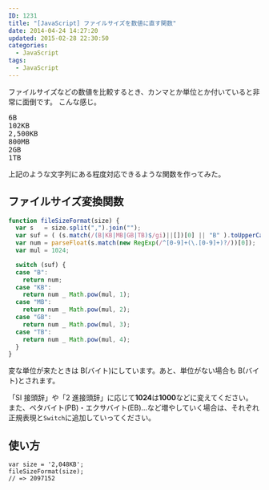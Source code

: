 ```yaml
---
ID: 1231
title: "[JavaScript] ファイルサイズを数値に直す関数"
date: 2014-04-24 14:27:20
updated: 2015-02-28 22:30:50
categories:
  - JavaScript
tags: 
  - JavaScript
---
```


ファイルサイズなどの数値を比較するとき、カンマとか単位とか付いていると非常に面倒です。
こんな感じ。

<pre>
6B
102KB
2,500KB
800MB
2GB
1TB
</pre>

上記のような文字列にある程度対応できるような関数を作ってみた。

<!--more-->
<h2>ファイルサイズ変換関数</h2>

```js
function fileSizeFormat(size) {
  var s   = size.split(",").join("");
  var suf = ( (s.match(/(B|KB|MB|GB|TB)$/gi)||[])[0] || "B" ).toUpperCase();
  var num = parseFloat(s.match(new RegExp(/^[0-9]+(\.[0-9]+)?/))[0]);
  var mul = 1024;

  switch (suf) {
  case "B":
    return num;
  case "KB":
    return num _ Math.pow(mul, 1);
  case "MB":
    return num _ Math.pow(mul, 2);
  case "GB":
    return num _ Math.pow(mul, 3);
  case "TB":
    return num _ Math.pow(mul, 4);
  }
}
```

変な単位が来たときは B(バイト)にしています。あと、単位がない場合も B(バイト)とされます。

「SI 接頭辞」や「2 進接頭辞」に応じて<b>1024</b>は<b>1000</b>などに変えてください。
また、ペタバイト(PB)・エクサバイト(EB)…など増やしていく場合は、それぞれ正規表現と<code>Switch</code>に追加していってください。

<h2>使い方</h2>

```
var size = '2,048KB';
fileSizeFormat(size);
// => 2097152
```

